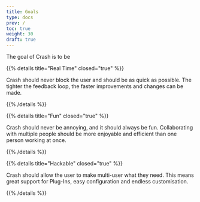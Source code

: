 ```yaml
---
title: Goals
type: docs
prev: /
toc: true
weight: 30
draft: true
---
```


The goal of Crash is to be

{{% details title="Real Time" closed="true" %}}

Crash should never block the user and should be as quick as possible.
The tighter the feedback loop, the faster improvements and changes can be made.

{{% /details %}}

{{% details title="Fun" closed="true" %}}

Crash should never be annoying, and it should always be fun. Collaborating with multiple people should be more enjoyable and efficient than one person working at once.

{{% /details %}}

{{% details title="Hackable" closed="true" %}}

Crash should allow the user to make multi-user what they need.
This means great support for Plug-Ins, easy configuration and endless customisation.

{{% /details %}}
